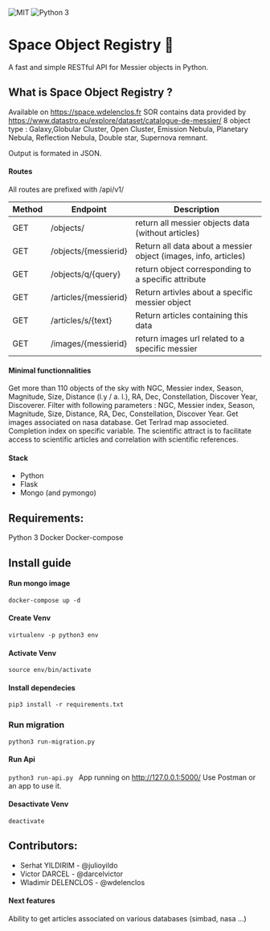 ![MIT](https://img.shields.io/badge/license-MIT-green "Licence")
![Python 3](https://img.shields.io/badge/python-v3.7-blue "Python")


# Space Object Registry 🚀
A fast and simple RESTful API for Messier objects in Python.

## What is Space Object Registry ? 
Available on https://space.wdelenclos.fr
SOR contains data provided by https://www.datastro.eu/explore/dataset/catalogue-de-messier/ 8 object type : Galaxy,Globular Cluster, Open Cluster, Emission Nebula, Planetary Nebula, Reflection Nebula, Double star, Supernova remnant.

Output is formated in JSON.

#### Routes
All routes are prefixed with /api/v1/

| Method  | Endpoint | Description |
| ------------- | ------------- | ----------|
| GET | /objects/ | return all messier objects data  (without articles) |
| GET | /objects/{messierid} | Return all data about a messier object (images, info, articles) |
| GET | /objects/q/{query} | return object corresponding to a specific attribute |
| GET | /articles/{messierid} | Return artivles about a specific messier object |
| GET | /articles/s/{text} | Return articles containing this data |
| GET | /images/{messierid} | return images url related to a specific messier |

#### Minimal functionnalities
Get more than 110 objects of the sky with NGC, Messier index, Season, Magnitude, Size, Distance (l.y / a. l.), RA, Dec, Constellation, Discover Year, Discoverer.
Filter with following parameters : NGC, Messier index, Season, Magnitude, Size, Distance, RA, Dec, Constellation, Discover Year.
Get images associated on nasa database.
Get Terlrad map associeted. 
Completion index on specific variable.
The scientific attract is to facilitate access to scientific articles and correlation with scientific references. 


#### Stack
- Python 
- Flask
- Mongo (and pymongo)

## Requirements: 
Python 3
Docker
Docker-compose


## Install guide

#### Run mongo image
`` docker-compose up -d ``

#### Create Venv
`virtualenv -p python3 env`

#### Activate Venv
`source env/bin/activate`

#### Install dependecies
`pip3 install -r requirements.txt`
 
### Run migration
`python3 run-migration.py `

#### Run Api
`python3 run-api.py `
App running on http://127.0.0.1:5000/ 
Use Postman or an app to use it.


#### Desactivate Venv
`deactivate`


## Contributors: 
- Serhat YILDIRIM - @julioyildo
- Victor DARCEL - @darcelvictor
- Wladimir DELENCLOS - @wdelenclos

#### Next features
Ability to get articles associated on various databases (simbad, nasa ...)  
